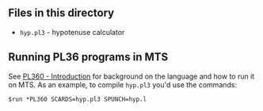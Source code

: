 ## Files in this directory

* `hyp.pl3` - hypotenuse calculator

## Running PL36 programs in MTS

See [PL360 - Introduction](https://try-mts.com/pl360-introduction-and-a-hypotenuse-program/) for background on the language and how to run it on MTS. As an example, to compile `hyp.pl3` you'd use the commands:

```
$run *PL360 SCARDS=hyp.pl3 SPUNCH=hyp.l
```

